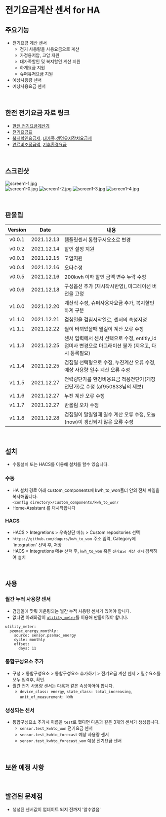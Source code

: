 # 전기요금계산 센서 for HA

## 주요기능
- 전기요금 계산 센서
  - 전기 사용량을 사용요금으로 계산
  - 가정용저압, 고압 지원
  - 대가족할인 및 복지할인 계산 지원
  - 하계요금 지원
  - 슈퍼유저요금 지원
- 예상사용량 센서
- 예상사용요금 센서

<br>

## 한전 전기요금 자료 링크
- [한전 전기요금계산기](https://cyber.kepco.co.kr/ckepco/front/jsp/CY/J/A/CYJAPP000NFL.jsp)
- [전기요금표](https://cyber.kepco.co.kr/ckepco/front/jsp/CY/E/E/CYEEHP00101.jsp)
- [복지할인요금제](https://cyber.kepco.co.kr/ckepco/front/jsp/CY/H/C/CYHCHP00208.jsp), [대가족,생명유지장치요금제](https://cyber.kepco.co.kr/ckepco/front/jsp/CY/H/C/CYHCHP00209.jsp)
- [연료비조정금액](https://cyber.kepco.co.kr/ckepco/front/jsp/CY/H/C/CYHCHP00210.jsp), [기후환경요금](https://cyber.kepco.co.kr/ckepco/front/jsp/CY/H/C/CYHCHP00211.jsp)

<br>

## 스크린샷
![screen1-1.jpg](https://dugurs.github.io/kwh_to_won/images/screen1-1.jpg)<br>
![screen1-0.jpg](https://dugurs.github.io/kwh_to_won/images/screen1-0.jpg)
![screen1-2.jpg](https://dugurs.github.io/kwh_to_won/images/screen1-2.jpg)
![screen1-3.jpg](https://dugurs.github.io/kwh_to_won/images/screen1-3.jpg)
![screen1-4.jpg](https://dugurs.github.io/kwh_to_won/images/screen1-4.jpg)

<br>

## 판올림
| Version | Date        | 내용              |
| :-----: | :---------: | ----------------------- |
| v0.0.1  | 2021.12.13  | 템플릿센서 통합구서요소로 변경 |
| v0.0.2  | 2021.12.14  | 할인 설정 지원 |
| v0.0.3  | 2021.12.15  | 고압지원 |
| v0.0.4  | 2021.12.16  | 오타수정 |
| v0.0.5  | 2021.12.16  | 200kwh 이하 할인 금액 변수 누락 수정 |
| v0.0.6  | 2021.12.18  | 구성옵션 추가 (재시작시반영), 마그레이션 버전을 고정 |
| v1.0.0  | 2021.12.20  | 계산식 수정, 슈퍼사용자요금 추가, 복지할인 하계 구분 |
| v1.1.0  | 2021.12.21  | 검침일을 검침시작일로, 센서의 속성지정 |
| v1.1.1  | 2021.12.22  | 월이 바뀌었을때 월길이 계산 오류 수정 |
| v1.1.3  | 2021.12.25  | 센서 입력에서 센서 선택으로 수정, entitiy_id 접미사 변경으로 마그래이션 불가 (지우고, 다시 등록필요) |
| v1.1.4  | 2021.12.25  | 검침일 선택형으로 수정, 누진계산 오류 수정, 예상 사용량 일수 계산 오류 수정 |
| v1.1.5  | 2021.12.27  | 전력량단가를 환경비용요금 적용전단가(개정전단가)로 수정 (af950833님의 제보) |
| v1.1.6  | 2021.12.27  | 누진 계산 오류 수정 |
| v1.1.7  | 2021.12.27  | 반올림 오차 수정 |
| v1.1.8  | 2021.12.28  | 검침일이 말일일때 일수 계산 오류 수정, 오늘(now)이 갱신되지 않은 오류 수정 |


<br>

## 설치
- 수동설치 또는 HACS를 이용해 설치를 할수 있습니다.
### 수동
- HA 설치 경로 아래 custom_components에 kwh_to_won폴더 안의 전체 파일을 복사해줍니다.<br>
  `<config directory>/custom_components/kwh_to_won/`<br>
- Home-Assistant 를 재시작합니다<br>
### HACS
- HACS > Integretions > 우측상단 메뉴 > Custom repositories 선택
- `https://github.com/dugurs/kwh_to_won` 주소 입력, Category에 'integration' 선택 후, 저장
- HACS > Integretions 메뉴 선택 후, `kwh_to_won` 혹은 `전기요금 계산 센서` 검색하여 설치

<br>

## 사용
### 월간 누적 사용량 센서
- 검침일에 맞줘 카운팅되는 월간 누적 사용량 센서가 있어야 합니다.
- 없다면 아래와같이 [`utility_meter`](https://www.home-assistant.io/integrations/utility_meter/)를 이용해 만들어줘야 합니다.
```
utility_meter:
  pzemac_energy_monthly:
    source: sensor.pzemac_energy
    cycle: monthly
    offset:
      days: 11
```
### 통합구성요소 추가
- 구성 > 통합구성요소 > 통합구성요소 추가하기 > 전기요금 계산 센서 > 필수요소를 모두 입력후, 확인.
- 월간 전기 사용량 센서는 다음과 같은 속성이어야 합니다.
  - `device_class: energy`, `state_class: total_increasing`, `unit_of_measurement: kWh`

### 생성되는 센서
- 통합구성요소 추가시 이름을 `test`로 했다면 다음과 같은 3개의 센서가 생성됩니다.
  - `sensor.test_kwhto_won` 전기요금 센서
  - `sensor.test_kwhto_forecast` 예상 사용량 센서
  - `sensor.test_kwhto_forecast_won` 예상 전기요금 센서

<br>

## 보완 예정 사항

<br>

## 발견된 문제점
- 생성된 센서값이 업데이트 되지 전까지 '알수없음'
